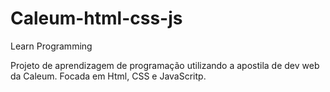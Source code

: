 # Caleum-html-css-js
Learn Programming

Projeto de aprendizagem de programação utilizando a apostila de dev web da Caleum. Focada em Html, CSS e JavaScritp.
